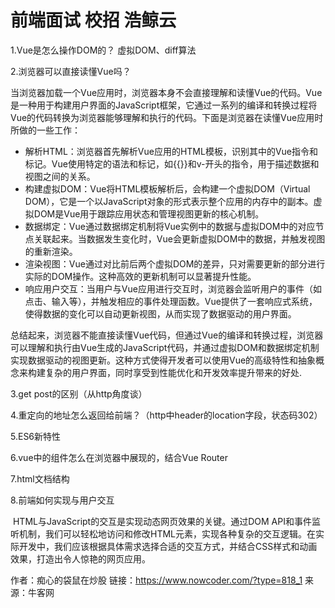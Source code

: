 # 前端面试 校招 浩鲸云

1.Vue是怎么操作DOM的？         虚拟DOM、diff算法

2.浏览器可以直接读懂Vue吗？

​            当浏览器加载一个Vue应用时，浏览器本身不会直接理解和读懂Vue的代码。Vue是一种用于构建用户界面的JavaScript框架，它通过一系列的编译和转换过程将Vue的代码转换为浏览器能够理解和执行的代码。下面是浏览器在读懂Vue应用时所做的一些工作：

- 解析HTML：浏览器首先解析Vue应用的HTML模板，识别其中的Vue指令和标记。Vue使用特定的语法和标记，如{{}}和v-开头的指令，用于描述数据和视图之间的关系。
- 构建虚拟DOM：Vue将HTML模板解析后，会构建一个虚拟DOM（Virtual DOM），它是一个以JavaScript对象的形式表示整个应用的内存中的副本。虚拟DOM是Vue用于跟踪应用状态和管理视图更新的核心机制。
- 数据绑定：Vue通过数据绑定机制将Vue实例中的数据与虚拟DOM中的对应节点关联起来。当数据发生变化时，Vue会更新虚拟DOM中的数据，并触发视图的重新渲染。
- 渲染视图：Vue通过对比前后两个虚拟DOM的差异，只对需要更新的部分进行实际的DOM操作。这种高效的更新机制可以显著提升性能。
- 响应用户交互：当用户与Vue应用进行交互时，浏览器会监听用户的事件（如点击、输入等），并触发相应的事件处理函数。Vue提供了一套响应式系统，使得数据的变化可以自动更新视图，从而实现了数据驱动的用户界面。

总结起来，浏览器不能直接读懂Vue代码，但通过Vue的编译和转换过程，浏览器可以理解和执行由Vue生成的JavaScript代码，并通过虚拟DOM和数据绑定机制实现数据驱动的视图更新。这种方式使得开发者可以使用Vue的高级特性和抽象概念来构建复杂的用户界面，同时享受到性能优化和开发效率提升带来的好处.

3.get post的区别（从http角度谈）

4.重定向的地址怎么返回给前端？（http中header的location字段，状态码302）

5.ES6新特性

6.vue中的组件怎么在浏览器中展现的，结合Vue Router

7.html文档结构

8.前端如何实现与用户交互

​    HTML与JavaScript的交互是实现动态网页效果的关键。通过DOM API和事件监听机制，我们可以轻松地访问和修改HTML元素，实现各种复杂的交互逻辑。在实际开发中，我们应该根据具体需求选择合适的交互方式，并结合CSS样式和动画效果，打造出令人惊艳的网页应用。



作者：痴心的袋鼠在炒股
链接：https://www.nowcoder.com/?type=818_1
来源：牛客网